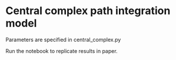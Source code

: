 # Central complex path integration model

Parameters are specified in central_complex.py

Run the notebook to replicate results in paper.